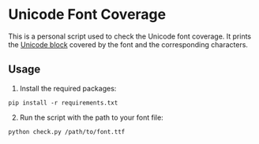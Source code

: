 # Unicode Font Coverage 

This is a personal script used to check the Unicode font coverage. 
It prints the [Unicode block](https://www.unicode.org/Public/UNIDATA/Blocks.txt) covered by the font and the corresponding characters.


## Usage

1. Install the required packages:
```
pip install -r requirements.txt
```
2. Run the script with the path to your font file:
```
python check.py /path/to/font.ttf
```
